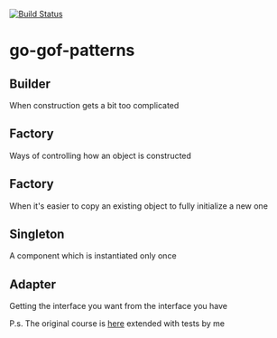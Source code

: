 [![Build Status](https://travis-ci.org/sergeyzalunin/go-gof-patterns.svg?branch=master)](https://travis-ci.org/sergeyzalunin/go-gof-patterns)

# go-gof-patterns

## Builder
When construction gets a bit too complicated

## Factory
Ways of controlling how an object is constructed

## Factory
When it's easier to copy an existing object to fully initialize a new one

## Singleton
A component which is instantiated only once

## Adapter
Getting the interface you want from the interface you have

P.s. The original course is [here](https://www.udemy.com/course/design-patterns-go) extended with tests by me
